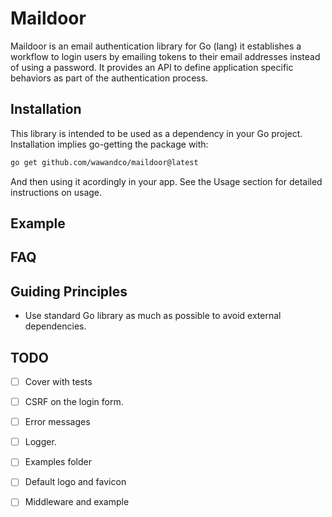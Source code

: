 # Maildoor

Maildoor is an email authentication library for Go (lang) it establishes a workflow to login users by emailing tokens to their email addresses instead of using a password. It provides an API to define application specific behaviors as part of the authentication process.

## Installation

This library is intended to be used as a dependency in your Go project. Installation implies go-getting the package with:

```sh
go get github.com/wawandco/maildoor@latest
```

And then using it acordingly in your app. See the Usage section for detailed instructions on usage.
## Example

## FAQ

## Guiding Principles

- Use standard Go library as much as possible to avoid external dependencies.
## TODO

- [ ] Cover with tests
- [ ] CSRF on the login form. 
- [ ] Error messages
- [ ] Logger. 
- [ ] Examples folder
- [ ] Default logo and favicon
- [ ] Middleware and example


